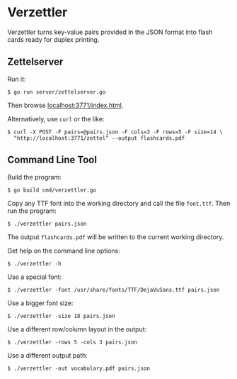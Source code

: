 # Verzettler

Verzettler turns key-value pairs provided in the JSON format into flash cards
ready for duplex printing.

## Zettelserver

Run it:

    $ go run server/zettelserver.go

Then browse [localhost:3771/index.html](http://localhost:3771/index.html).

Alternatively, use `curl` or the like:

    $ curl -X POST -F pairs=@pairs.json -F cols=3 -F rows=5 -F size=14 \
      "http://localhost:3771/zettel" --output flashcards.pdf

## Command Line Tool

Build the program:

    $ go build cmd/verzettler.go

Copy any TTF font into the working directory and call the file `font.ttf`. Then
run the program:

    $ ./verzettler pairs.json

The output `flashcards.pdf` will be written to the current working directory.

Get help on the command line options:

    $ ./verzettler -h

Use a special font:

    $ ./verzettler -font /usr/share/fonts/TTF/DejaVuSans.ttf pairs.json

Use a bigger font size:

    $ ./verzettler -size 18 pairs.json

Use a different row/column layout in the output:

    $ ./verzettler -rows 5 -cols 3 pairs.json

Use a different output path:

    $ ./verzettler -out vocabulary.pdf pairs.json
